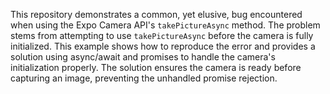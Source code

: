 This repository demonstrates a common, yet elusive, bug encountered when using the Expo Camera API's `takePictureAsync` method. The problem stems from attempting to use `takePictureAsync` before the camera is fully initialized.  This example shows how to reproduce the error and provides a solution using async/await and promises to handle the camera's initialization properly. The solution ensures the camera is ready before capturing an image, preventing the unhandled promise rejection.